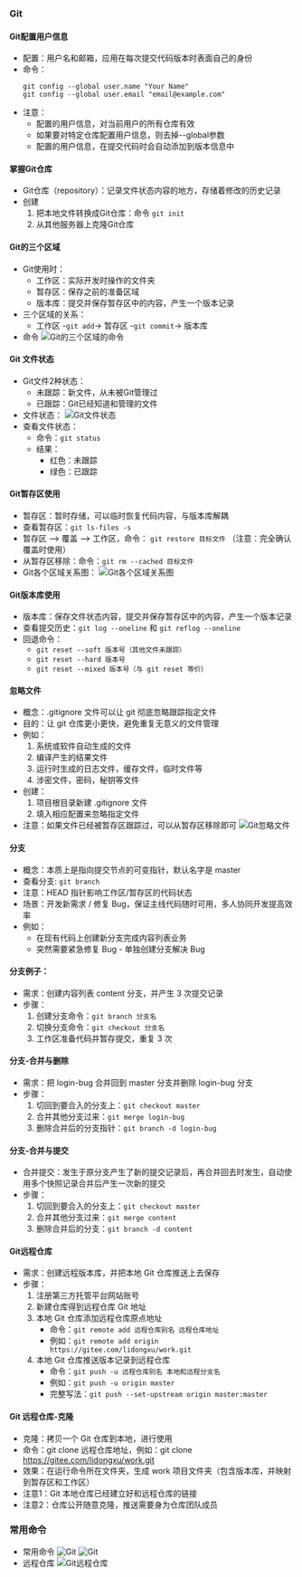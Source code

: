 ### Git
  #### Git配置用户信息
  - 配置：用户名和邮箱，应用在每次提交代码版本时表面自己的身份
  - 命令：
    ```
    git config --global user.name "Your Name"
    git config --global user.email "email@example.com"
    ```
  - 注意：
    - 配置的用户信息，对当前用户的所有仓库有效
    - 如果要对特定仓库配置用户信息，则去掉--global参数
    - 配置的用户信息，在提交代码时会自动添加到版本信息中
  
  #### 掌握Git仓库
  - Git仓库（repository）：记录文件状态内容的地方，存储着修改的历史记录
  - 创建
    1. 把本地文件转换成Git仓库：命令 `git init`
    2. 从其他服务器上克隆Git仓库
  
  #### Git的三个区域
  - Git使用时：
    - 工作区：实际开发时操作的文件夹
    - 暂存区：保存之前的准备区域
    - 版本库：提交并保存暂存区中的内容，产生一个版本记录
  - 三个区域的关系：
    - 工作区 -`git add`-> 暂存区 -`git commit`-> 版本库
  - 命令
  ![Git的三个区域的命令](../3_框架前置(AJAX-Node.js-Webpack-Git)/4_Git/2_images/Git的三个区域的命令.png)

  #### Git 文件状态
  - Git文件2种状态：
    - 未跟踪：新文件，从未被Git管理过
    - 已跟踪：Git已经知道和管理的文件
  - 文件状态：
  ![Git文件状态](../3_框架前置(AJAX-Node.js-Webpack-Git)/4_Git/2_images/Git文件状态.png)
  - 查看文件状态：
    - 命令：`git status`
    - 结果：
      - 红色：未跟踪
      - 绿色：已跟踪
  
  #### Git暂存区使用
  - 暂存区：暂时存储，可以临时恢复代码内容，与版本库解耦
  - 查看暂存区：`git ls-files -s`
  - 暂存区 --> 覆盖 --> 工作区，命令： `git restore 目标文件` （注意：完全确认覆盖时使用）
  - 从暂存区移除：命令：`git rm --cached 目标文件`
  - Git各个区域关系图：
  ![Git各个区域关系图](../3_框架前置(AJAX-Node.js-Webpack-Git)/4_Git/2_images/Git各个区域关系图.png)
  
  #### Git版本库使用
  - 版本库：保存文件状态内容，提交并保存暂存区中的内容，产生一个版本记录
  - 查看提交历史：`git log --oneline` 和 `git reflog --oneline`
  - 回退命令：
    - `git reset --soft 版本号（其他文件未跟踪）`
    - `git reset --hard 版本号`
    - `git reset --mixed 版本号（与 git reset 等价）`

  #### 忽略文件
  - 概念：.gitignore 文件可以让 git 彻底忽略跟踪指定文件
  - 目的：让 git 仓库更小更快，避免重复无意义的文件管理
  - 例如：
    1. 系统或软件自动生成的文件
    2. 编译产生的结果文件
    3. 运行时生成的日志文件，缓存文件，临时文件等
    4. 涉密文件，密码，秘钥等文件
  - 创建：
    1. 项目根目录新建 .gitignore 文件
    2. 填入相应配置来忽略指定文件
  - 注意：如果文件已经被暂存区跟踪过，可以从暂存区移除即可
  ![Git忽略文件](../3_框架前置(AJAX-Node.js-Webpack-Git)/4_Git/2_images/Git忽略文件.png)

  #### 分支
  - 概念：本质上是指向提交节点的可变指针，默认名字是 master
  - 查看分支: `git branch`
  - 注意：HEAD 指针影响工作区/暂存区的代码状态
  - 场景：开发新需求 / 修复 Bug，保证主线代码随时可用，多人协同开发提高效率
  - 例如：
    - 在现有代码上创建新分支完成内容列表业务
    - 突然需要紧急修复 Bug - 单独创建分支解决 Bug

  #### 分支例子： 
  - 需求：创建内容列表 content 分支，并产生 3 次提交记录
  - 步骤：
    1. 创建分支命令：`git branch 分支名`
    2. 切换分支命令：`git checkout 分支名`
    3. 工作区准备代码并暂存提交，重复 3 次

  #### 分支-合并与删除
  - 需求：把 login-bug 合并回到 master 分支并删除 login-bug 分支
  - 步骤：
    1. 切回到要合入的分支上：`git checkout master`
    2. 合并其他分支过来：`git merge login-bug`
    3. 删除合并后的分支指针：`git branch -d login-bug`

  #### 分支-合并与提交
  - 合并提交：发生于原分支产生了新的提交记录后，再合并回去时发生，自动使用多个快照记录合并后产生一次新的提交
  - 步骤：
    1. 切回到要合入的分支上：`git checkout master`
    2. 合并其他分支过来：`git merge content`
    3. 删除合并后的分支：`git branch -d content`

  #### Git远程仓库
  - 需求：创建远程版本库，并把本地 Git 仓库推送上去保存
  - 步骤：
    1. 注册第三方托管平台网站账号
    2. 新建仓库得到远程仓库 Git 地址
    3. 本地 Git 仓库添加远程仓库原点地址
       - 命令：`git remote add 远程仓库别名 远程仓库地址`
       - 例如：`git remote add origin https://gitee.com/lidongxu/work.git`
    4. 本地 Git 仓库推送版本记录到远程仓库
       - 命令：`git push -u 远程仓库别名 本地和远程分支名`
       - 例如：`git push -u origin master`
       - 完整写法：`git push --set-upstream origin master:master`

  #### Git 远程仓库-克隆
  - 克隆：拷贝一个 Git 仓库到本地，进行使用
  - 命令：git clone 远程仓库地址，例如：git clone https://gitee.com/lidongxu/work.git
  - 效果：在运行命令所在文件夹，生成 work 项目文件夹（包含版本库，并映射到暂存区和工作区）
  - 注意1：Git 本地仓库已经建立好和远程仓库的链接
  - 注意2：仓库公开随意克隆，推送需要身为仓库团队成员

### 常用命令
  - 常用命令
  ![Git](../3_框架前置(AJAX-Node.js-Webpack-Git)/4_Git/2_images/Git.png)
  ![Git](../3_框架前置(AJAX-Node.js-Webpack-Git)/4_Git/2_images/Git-1.png)
  - 远程仓库
  ![Git远程仓库](../3_框架前置(AJAX-Node.js-Webpack-Git)/4_Git/2_images/Git远程仓库.png)